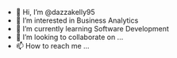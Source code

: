 - 👋 Hi, I’m @dazzakelly95
- 👀 I’m interested in Business Analytics
- 🌱 I’m currently learning Software Development
- 💞️ I’m looking to collaborate on ...
- 📫 How to reach me ...

<!---
dazzakelly95/dazzakelly95 is a ✨ special ✨ repository because its `README.md` (this file) appears on your GitHub profile.
You can click the Preview link to take a look at your changes.
--->
